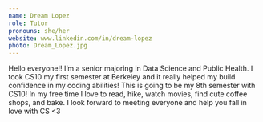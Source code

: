 ```yaml
---
name: Dream Lopez
role: Tutor
pronouns: she/her
website: www.linkedin.com/in/dream-lopez
photo: Dream_Lopez.jpg
---
```

Hello everyone!! I’m a senior majoring in Data Science and Public Health. I took CS10 my first semester at Berkeley and it really helped my build confidence in my coding abilities! This is going to be my 8th semester with CS10! In my free time I love to read, hike, watch movies, find cute coffee shops, and bake. I look forward to meeting everyone and help you fall in love with CS <3

